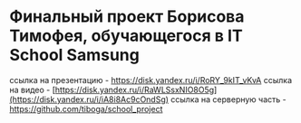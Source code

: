 # Финальный проект Борисова Тимофея, обучающегося в IT School Samsung
ссылка на презентацию - https://disk.yandex.ru/i/RoRY_9kIT_vKvA
ссылка на видео - [https://disk.yandex.ru/i/RaWLSsxNIO8O5g](https://disk.yandex.ru/i/iA8i8Ac9cOndSg)
ссылка на серверную часть - https://github.com/tiboga/school_project
